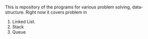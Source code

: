 This is repository of the programs for various problem solving, data-structure. Right now it covers problem in 

1. Linked List.
2. Stack
3. Queue

